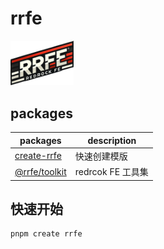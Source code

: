 # rrfe

<p align="left">
    <img src="./assets/logo.png" alt="logo" width="20%"/>
</p>

## packages   

| packages          | description       |
| ----------------- | ----------------- |
| [create-rrfe](./packages/create-rrfe/README.md)   | 快速创建模版      |
| [@rrfe/toolkit](./packages/toolkit/README.md) | redrcok FE 工具集 |


## 快速开始

```shell
pnpm create rrfe
```
